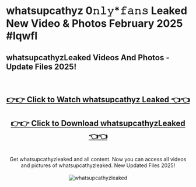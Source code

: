 # whatsupcathyz 0𝚗𝚕𝚢*𝚏𝚊𝚗𝚜 Leaked New Video & Photos February 2025 #lqwfl

<h2>whatsupcathyzLeaked Videos And Photos - Update Files 2025!</h2>
<br>
<div align="center">
<h2><a href="https://mediaupload.pro?title=whatsupcathyz&ref=11F" rel="nofollow">👉👉 Click to Watch whatsupcathyz Leaked 👈👈</a></h2>
<h2><a href="https://mediaupload.pro?title=whatsupcathyz&ref=11F" rel="nofollow">👉👉 Click to Download whatsupcathyzLeaked 👈👈</a></h2>
<br>
Get whatsupcathyzleaked and all content. Now you can access all videos and pictures of whatsupcathyzleaked. New Updated Files 2025!
<br>
<br>
<a href="https://mediaupload.pro?title=whatsupcathyz&ref=11F" rel="nofollow" data-target="animated-image.originalLink"><img src="https://i.ibb.co/Gkj2r4b/banner.png" alt="whatsupcathyzleaked" style="max-width: 100%; display: inline-block;" data-target="animated-image.originalImage"></a>
</div>
<br>

